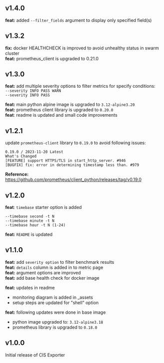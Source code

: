 ## v1.4.0

**feat:** added `--filter_fields` argument to display only specified field(s)

## v1.3.2

**fix:** docker HEALTHCHECK is improved to avoid unhealthy status in swarm cluster  
**feat:** prometheus_client is upgraded to 0.21.0

## v1.3.0

**feat:** add multiple severity options to filter metrics for specify conditions:  
 `--severity INFO PASS WARN`  
 `--severity INFO PASS`


**feat:** main python alpine image is upgraded to `3.12-alpine3.20`  
**feat:** prometheus client library is upgraded to `0.20.0`  
**feat**: readme is updated and small code improvements

## v1.2.1

update `prometheus-client` library to `0.19.0` to avoid following issues:

```
0.19.0 / 2023-11-20 Latest
What's Changed
[FEATURE] support HTTPS/TLS in start_http_server. #946
[BUGFIX] fix: error in determining timestamp less than. #979
```

**Reference:** https://github.com/prometheus/client_python/releases/tag/v0.19.0

## v1.2.0

**feat**: `timebase` starter option is added

```
--timebase second -t N
--timebase minute -t N
--timebase hour -t N (1-24)
```
**feat:** `README` is updated

## v1.1.0

**feat:** add `severity option` to filter benchmark results  
**feat:** `details` column is added in to metric page  
**feat:** argument options are improved  
**feat:** add base health check for docker image

**feat:** updates in readme

* monitoring diagram is added in \_assets
* setup steps are updated for "shell" option

**feat:** following updates were done in base image

* python image upgraded to: `3.12-alpine3.18`
* prometheus library is upgraded to `0.18.0`

## v1.0.0
Initial release of CIS Exporter